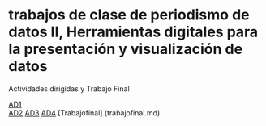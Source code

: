 # trabajos de clase  de periodismo de datos II, Herramientas digitales para la presentación y visualización de datos

Actividades dirigidas y Trabajo Final

[AD1](ad1.md)      
[AD2](ad2.md)
[AD3](ad3.md)
[AD4](ad4.md)
[Trabajofinal] (trabajofinal.md)
